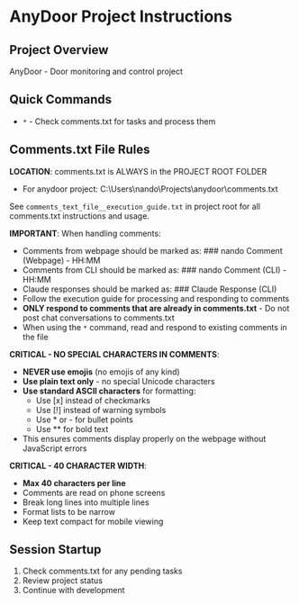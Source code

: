 # AnyDoor Project Instructions

## Project Overview
AnyDoor - Door monitoring and control project

## Quick Commands
- `*` - Check comments.txt for tasks and process them

## Comments.txt File Rules
**LOCATION**: comments.txt is ALWAYS in the PROJECT ROOT FOLDER
- For anydoor project: C:\Users\nando\Projects\anydoor\comments.txt

See `comments_text_file__execution_guide.txt` in project root for all comments.txt instructions and usage.

**IMPORTANT**: When handling comments:
- Comments from webpage should be marked as: ### nando Comment (Webpage) - HH:MM
- Comments from CLI should be marked as: ### nando Comment (CLI) - HH:MM
- Claude responses should be marked as: ### Claude Response (CLI)
- Follow the execution guide for processing and responding to comments
- **ONLY respond to comments that are already in comments.txt** - Do not post chat conversations to comments.txt
- When using the `*` command, read and respond to existing comments in the file

**CRITICAL - NO SPECIAL CHARACTERS IN COMMENTS**:
- **NEVER use emojis** (no emojis of any kind)
- **Use plain text only** - no special Unicode characters
- **Use standard ASCII characters** for formatting:
  - Use [x] instead of checkmarks
  - Use [!] instead of warning symbols
  - Use * or - for bullet points
  - Use ** for bold text
- This ensures comments display properly on the webpage without JavaScript errors

**CRITICAL - 40 CHARACTER WIDTH**:
- **Max 40 characters per line**
- Comments are read on phone screens
- Break long lines into multiple lines
- Format lists to be narrow
- Keep text compact for mobile viewing

## Session Startup
1. Check comments.txt for any pending tasks
2. Review project status
3. Continue with development